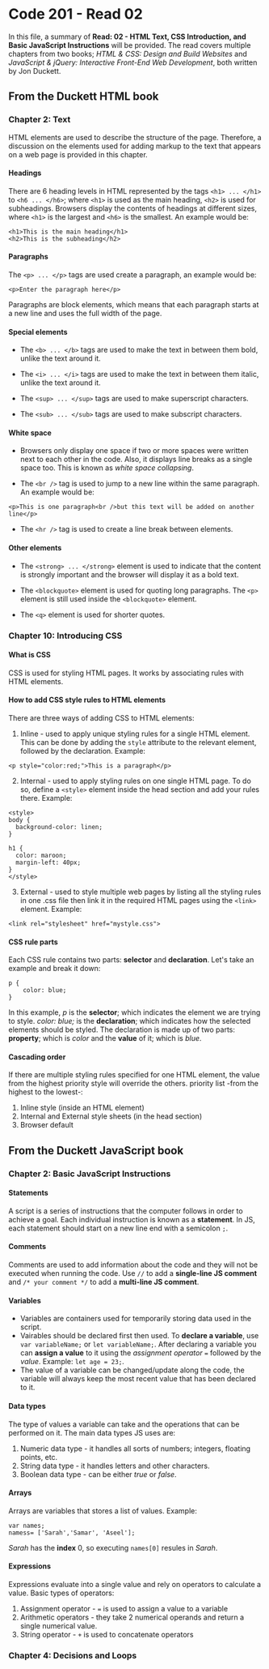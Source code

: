 # Code 201 - Read 02

In this file, a summary of **Read: 02 - HTML Text, CSS Introduction, and Basic JavaScript Instructions** will be provided. The read covers multiple chapters from two books; *HTML & CSS: Design and Build Websites* and *JavaScript & jQuery: Interactive Front-End Web Development*, both written by Jon Duckett.

## From the Duckett HTML book

### Chapter 2: Text

HTML elements are used to describe the structure of the page. Therefore, a discussion on the elements used for adding markup to the text that appears on a web page is provided in this chapter.

#### Headings

There are 6 heading levels in HTML represented by the tags `<h1> ... </h1>` to `<h6 ... </h6>`; where `<h1>` is used as the main heading, `<h2>` is used for subheadings.
Browsers display the contents of headings at different sizes, where `<h1>` is the largest and `<h6>` is the smallest.
An example would be:

```
<h1>This is the main heading</h1>
<h2>This is the subheading</h2>
```

#### Paragraphs

The `<p> ... </p>` tags are used create a paragraph, an example would be:

```
<p>Enter the paragraph here</p>
```

Paragraphs are block elements, which means that each paragraph starts at a new line and uses the full width of the page.

#### Special elements

* The `<b> ... </b>` tags are used to make the text in between them bold, unlike the text around it.

* The `<i> ... </i>` tags are used to make the text in between them italic, unlike the text around it.

* The `<sup> ... </sup>` tags are used to make superscript characters.

* The `<sub> ... </sub>` tags are used to make subscript characters.

#### White space

* Browsers only display one space if two or more spaces were written next to each other in the code. Also, it displays line breaks as a single space too. This is known as *white space collapsing*.

* The `<br />` tag is used to jump to a new line within the same paragraph. An example would be:

```
<p>This is one paragraph<br />but this text will be added on another line</p>
```

* The `<hr />` tag is used to create a line break between elements.

#### Other elements

* The `<strong> ... </strong>` element is used to indicate that the content is strongly important and the browser will display it as a bold text.

* The `<blockquote>` element is used for quoting long paragraphs. The `<p>` element is still used inside the `<blockquote>`
element.

* The `<q>` element is used for shorter quotes.

### Chapter 10: Introducing CSS

#### What is CSS

CSS is used for styling HTML pages. It works by associating rules with HTML elements.

#### How to add CSS style rules to HTML elements

There are three ways of adding CSS to HTML elements:

1. Inline - used to apply unique styling rules for a single HTML element. This can be done by adding the `style` attribute to the relevant element, followed by the declaration. Example:

```
<p style="color:red;">This is a paragraph</p>
```

2. Internal - used to apply styling rules on one single HTML page. To do so, define a `<style>` element inside the head section and add your rules there. Example:

```
<style>
body {
  background-color: linen;
}

h1 {
  color: maroon;
  margin-left: 40px;
}
</style>
```

3. External - used to style multiple web pages by listing all the styling rules in one .css file then link it in the required HTML pages using the `<link>` element. Example:

```
<link rel="stylesheet" href="mystyle.css">
```

#### CSS rule parts

Each CSS rule contains two parts: **selector** and **declaration**. Let's take an example and break it down:

```
p {
    color: blue; 
}
```

In this example, *p* is the **selector**; which indicates the element we are trying to style. *color: blue;* is the **declaration**; which indicates how the selected elements should be styled.
The declaration is made up of two parts: **property**; which is *color* and the **value** of it; which is *blue*.

#### Cascading order

If there are multiple styling rules specified for one HTML element, the value from the highest priority style will override the others. priority list -from the highest to the lowest-:

1. Inline style (inside an HTML element)
2. Internal and External style sheets (in the head section)
3. Browser default

## From the Duckett JavaScript book

### Chapter 2: Basic JavaScript Instructions

#### Statements

A script is a series of instructions that the computer follows in order to achieve a goal. Each individual instruction is known as a **statement**. In JS, each statement should start on a new line end with a semicolon `;`.

#### Comments

Comments are used to add information about the code and they will not be executed when running the code.
Use `//` to add a **single-line JS comment** and `/* your comment */` to add a **multi-line JS comment**.  

#### Variables

* Variables are containers used for temporarily storing data used in the script.
* Vairables should be declared first then used. To **declare a variable**, use `var variableName;` or `let variableName;`. After declaring a variable you can **assign a value** to it using the *assignment operator* `=` followed by the *value*. Example: `let age = 23;`.
* The value of a variable can be changed/update along the code, the variable will always keep the most recent value that has been declared to it.

#### Data types

The type of values a variable can take and the operations that can be performed on it. The main data types JS uses are:

1. Numeric data type - it handles all sorts of numbers; integers, floating points, etc.
2. String data type - it handles letters and other characters.
3. Boolean data type - can be either *true* or *false*.

#### Arrays

Arrays are variables that stores a list of values. Example: 

```
var names; 
namess= ['Sarah','Samar', 'Aseel']; 
```

*Sarah* has the **index** 0, so executing `names[0]` resules in *Sarah*.

#### Expressions

Expressions evaluate into a single value and rely on operators to calculate a value. Basic types of operators:

1. Assignment operator - `=` is used to assign a value to a variable
2. Arithmetic operators - they take 2 numerical operands and return a single numerical value.
3. String operator - `+` is used to concatenate operators



### Chapter 4: Decisions and Loops
